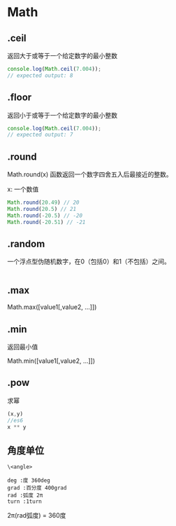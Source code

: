 
# Math

## .ceil

返回大于或等于一个给定数字的最小整数

```js
console.log(Math.ceil(7.004));
// expected output: 8
```

## .floor

返回小于或等于一个给定数字的最小整数

```js
console.log(Math.ceil(7.004));
// expected output: 7
```

## .round

Math.round(x) 函数返回一个数字四舍五入后最接近的整数。

x: 一个数值

```js
Math.round(20.49) // 20
Math.round(20.5) // 21
Math.round(-20.5) // -20
Math.round(-20.51) // -21
```

## .random

一个浮点型伪随机数字，在0（包括0）和1（不包括）之间。

```js

```

## .max

Math.max([value1[,value2, ...]])

## .min

返回最小值

Math.min([value1[,value2, ...]])  

## .pow

求幂

```js
(x,y)
//es6
x ** y
```

## 角度单位

```
\<angle>

deg :度 360deg  
grad :百分度 400grad  
rad :弧度 2π  
turn :1turn  
```

2π(rad弧度) = 360度
